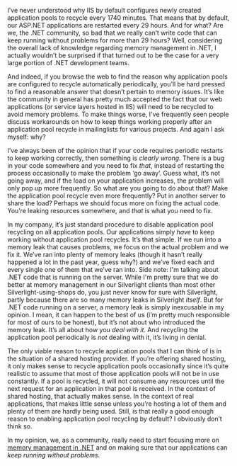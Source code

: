 I’ve never understood why IIS by default configures newly created application pools to recycle every 1740 minutes. That means that by default, our ASP.NET applications are restarted every 29 hours. And for what? Are we, the .NET community, so bad that we really can’t write code that can keep running without problems for more than 29 hours? Well, considering the overall lack of knowledge regarding memory management in .NET, I actually wouldn’t be surprised if that turned out to be the case for a very large portion of .NET development teams.

And indeed, if you browse the web to find the reason why application pools are configured to recycle automatically periodically, you’ll be hard pressed to find a reasonable answer that doesn’t pertain to memory issues. It’s like the community in general has pretty much accepted the fact that our web applications (or service layers hosted in IIS) will need to be recycled to avoid memory problems. To make things worse, I've frequently seen people discuss workarounds on how to keep things working properly after an application pool recycle in mailinglists for various projects. And again I ask myself: why?

I’ve always been of the opinion that if your code requires periodic restarts to keep working correctly, then something is *clearly wrong*. There is a bug in your code somewhere and you need to fix *that*, instead of restarting the process occasionally to make the problem ‘go away’. Guess what, it’s not going away, and if the load on your application increases, the problem will only pop up more frequently. So what are you going to do about that? Make the application pool recycle even more frequently? Put in another server to share the load? Perhaps we should focus more on fixing the actual code. You’re leaking resources somewhere, and *that* is what you need to fix.

In my company, it’s just standard procedure to disable application pool recycling on all application pools. Our applications simply *have* to keep working without application pool recycles. It’s that simple. If we run into a memory leak that causes problems, we focus on the actual problem and we fix it. We’ve ran into plenty of memory leaks (though it hasn’t really happened a lot in the past year, guess why?) and we’ve fixed each and every single one of them that we’ve ran into. Side note: I'm talking about .NET code that is running on the server. While I'm pretty sure that we do better at memory management in our Silverlight clients than most other Silverlight-using-shops do, you just never know for sure with Silverlight, partly because there are so many memory leaks in Silveright *itself*. But for .NET code running on a server, a memory leak is simply inexcusable in my opinion. I mean, it can happen to the best of us (i’m pretty much responsible for most of ours to be honest), but it’s not about who introduced the memory leak. It’s all about how you *deal with it*. And recycling the application pool periodically is *not* dealing with it, it’s living in denial.

The only viable reason to recycle application pools that I can think of is in the situation of a shared hosting provider. If you’re offering shared hosting, it only makes sense to recycle application pools occasionally since it’s quite realistic to assume that most of those application pools will not be in use constantly. If a pool is recycled, it will not consume any resources until the next request for an application in that pool is received. In the context of shared hosting, that actually makes sense. In the context of real applications, that makes little sense unless you’re hosting a lot of them and plenty of them are hardly being used. Still, is that really a good enough reason to enabling application pool recycling by default? I obviously don’t think so.

In my opinion, we, as a community, really need to start focusing more on [memory management in .NET](/blog/2008/08/net-memory-management/) and on making sure that our applications can *keep running without problems.*